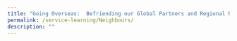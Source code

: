 ```yaml
---
title: "Going Overseas:  Befriending our Global Partners and Regional Neighbours"
permalink: /service-learning/Neighbours/
description: ""
---
```

